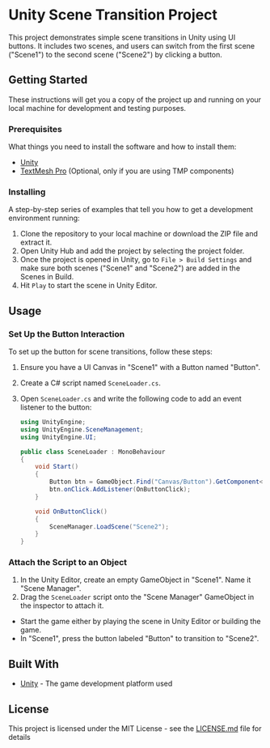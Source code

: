 # Unity Scene Transition Project

This project demonstrates simple scene transitions in Unity using UI buttons. It includes two scenes, and users can switch from the first scene ("Scene1") to the second scene ("Scene2") by clicking a button.

## Getting Started

These instructions will get you a copy of the project up and running on your local machine for development and testing purposes.

### Prerequisites

What things you need to install the software and how to install them:

- [Unity](https://unity.com/)
- [TextMesh Pro](https://docs.unity3d.com/Manual/com.unity.textmeshpro.html) (Optional, only if you are using TMP components)

### Installing

A step-by-step series of examples that tell you how to get a development environment running:

1. Clone the repository to your local machine or download the ZIP file and extract it.
2. Open Unity Hub and add the project by selecting the project folder.
3. Once the project is opened in Unity, go to `File > Build Settings` and make sure both scenes ("Scene1" and "Scene2") are added in the Scenes in Build.
4. Hit `Play` to start the scene in Unity Editor.

## Usage

### Set Up the Button Interaction

To set up the button for scene transitions, follow these steps:

1. Ensure you have a UI Canvas in "Scene1" with a Button named "Button".
2. Create a C# script named `SceneLoader.cs`.
3. Open `SceneLoader.cs` and write the following code to add an event listener to the button:

   ```csharp
   using UnityEngine;
   using UnityEngine.SceneManagement;
   using UnityEngine.UI;

   public class SceneLoader : MonoBehaviour
   {
       void Start()
       {
           Button btn = GameObject.Find("Canvas/Button").GetComponent<Button>();
           btn.onClick.AddListener(OnButtonClick);
       }

       void OnButtonClick()
       {
           SceneManager.LoadScene("Scene2");
       }
   }
   ```

### Attach the Script to an Object

1. In the Unity Editor, create an empty GameObject in "Scene1". Name it "Scene Manager".
2. Drag the `SceneLoader` script onto the "Scene Manager" GameObject in the inspector to attach it.

- Start the game either by playing the scene in Unity Editor or building the game.
- In "Scene1", press the button labeled "Button" to transition to "Scene2".

## Built With

* [Unity](https://unity.com/) - The game development platform used

## License

This project is licensed under the MIT License - see the [LICENSE.md](LICENSE.md) file for details

